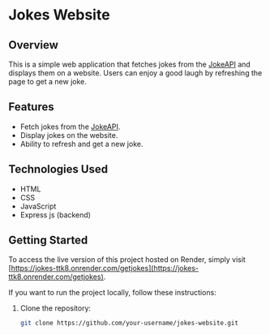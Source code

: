 # Jokes Website

## Overview

This is a simple web application that fetches jokes from the [JokeAPI](https://sv443.net/jokeapi/v2/) and displays them on a website. Users can enjoy a good laugh by refreshing the page to get a new joke.

## Features

- Fetch jokes from the [JokeAPI](https://sv443.net/jokeapi/v2/).
- Display jokes on the website.
- Ability to refresh and get a new joke.

## Technologies Used

- HTML
- CSS
- JavaScript
- Express js (backend)


## Getting Started

To access the live version of this project hosted on Render, simply visit [https://jokes-ttk8.onrender.com/getjokes](https://jokes-ttk8.onrender.com/getjokes).

If you want to run the project locally, follow these instructions:

1. Clone the repository:

   ```bash
   git clone https://github.com/your-username/jokes-website.git
